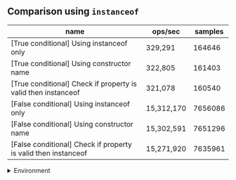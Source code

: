 ## Comparison using `instanceof`

|name|ops/sec|samples|
|-|-|-|
|[True conditional] Using instanceof only|329,291|164646|
|[True conditional] Using constructor name|322,805|161403|
|[True conditional] Check if property is valid then instanceof |321,078|160540|
|[False conditional] Using instanceof only|15,312,170|7656086|
|[False conditional] Using constructor name|15,302,591|7651296|
|[False conditional] Check if property is valid then instanceof |15,271,920|7635961|


<details>
<summary>Environment</summary>

* __Machine:__ linux x64 | 4 vCPUs | 15.2GB Mem
* __Run:__ Mon May 13 2024 15:50:12 GMT+0000 (Coordinated Universal Time)
</details>

<!--
{"environment":{"platform":"linux","arch":"x64","cpus":4,"totalMemory":15.245216369628906},"benchmarks":[{"name":"[True conditional] Using instanceof only","opsSec":329291.0667891449,"samples":164646},{"name":"[True conditional] Using constructor name","opsSec":322805.7507939723,"samples":161403},{"name":"[True conditional] Check if property is valid then instanceof ","opsSec":321078.1383889419,"samples":160540},{"name":"[False conditional] Using instanceof only","opsSec":15312170.836283075,"samples":7656086},{"name":"[False conditional] Using constructor name","opsSec":15302591.632759055,"samples":7651296},{"name":"[False conditional] Check if property is valid then instanceof ","opsSec":15271920.258912884,"samples":7635961}]}-->
